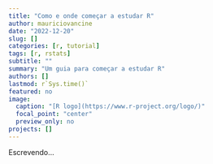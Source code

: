 ```yaml
---
title: "Como e onde começar a estudar R"
author: mauriciovancine
date: "2022-12-20"
slug: []
categories: [r, tutorial]
tags: [r, rstats]
subtitle: ""
summary: "Um guia para começar a estudar R"
authors: []
lastmod: r`Sys.time()`
featured: no
image: 
  caption: "[R logo](https://www.r-project.org/logo/)"
  focal_point: "center"
  preview_only: no
projects: []
---
```


Escrevendo...
